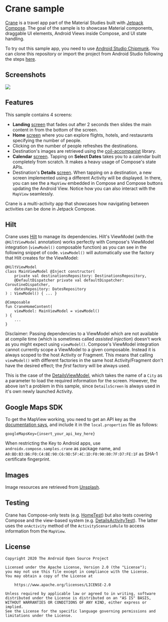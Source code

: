 # Crane sample

[Crane](https://material.io/design/material-studies/crane.html) is a travel app part of the Material
Studies built with [Jetpack Compose](https://developer.android.com/jetpack/compose).
The goal of the sample is to showcase Material components, draggable UI elements, Android Views
inside Compose, and UI state handling.

To try out this sample app, you need to use [Android Studio Chipmunk](https://developer.android.com/studio).
You can clone this repository or import the
project from Android Studio following the steps
[here](https://developer.android.com/jetpack/compose/setup#sample).

## Screenshots

<img src="screenshots/crane.gif"/>

## Features

This sample contains 4 screens:
- __Landing__ [screen][landing] that fades out after 2 seconds then slides the main content in from
the bottom of the screen.
- __Home__ [screen][home] where you can explore flights, hotels, and restaurants specifying
the number of people.
 - Clicking on the number of people refreshes the destinations.
 - Destination's images are retrieved using the [coil-accompanist][coil-accompanist] library.
- __Calendar__ [screen][calendar]. Tapping on __Select Dates__ takes you to a calendar built
completely from scratch. It makes a heavy usage of Compose's state APIs.
- Destination's __Details__ [screen][details]. When tapping on a destination, a new screen
implemented using a different Activity will be displayed. In there, you can see the a `MapView`
embedded in Compose and Compose buttons updating the Android View. Notice how you can also
interact with the `MapView` seamlessly.

Crane is a multi-activity app that showcases how navigating between activities can be done in
Jetpack Compose.

## Hilt

Crane uses [Hilt][hilt] to manage its dependencies. Hilt's ViewModel (with the
`@HiltViewModel` annotation) works perfectly with Compose's ViewModel integration (`viewModel()`
composable function) as you can see in the following snippet of code. `viewModel()` will
automatically use the factory that Hilt creates for the ViewModel:

```
@HiltViewModel
class MainViewModel @Inject constructor(
    private val destinationsRepository: DestinationsRepository,
    @DefaultDispatcher private val defaultDispatcher: CoroutineDispatcher,
    datesRepository: DatesRepository
) : ViewModel() { ... }

@Composable
fun CraneHomeContent(
    viewModel: MainViewModel = viewModel()
) {
    ...
}
```

Disclaimer: Passing dependencies to a ViewModel which are not available at compile time (which is
sometimes called _assisted injection_) doesn't work as you might expect using `viewModel()`.
Compose's ViewModel integration cannot currently scope a ViewModel to a given composable. Instead
it is always scoped to the host Activity or Fragment. This means that calling `viewModel()` with
different factories in the same host Activity/Fragment don't have the desired effect; the _first_
factory will be always used.

This is the case of the [DetailsViewModel](detailsViewModel), which takes the name of
a `City` as a parameter to load the required information for the screen. However, the above isn't a
problem in this sample, since `DetailsScreen` is always used in it's own newly launched Activity.

## Google Maps SDK

To get the MapView working, you need to get an API key as
the [documentation says](https://developers.google.com/maps/documentation/android-sdk/get-api-key),
and include it in the `local.properties` file as follows:

```
googleMapsKey={insert_your_api_key_here}
```

When restricting the Key to Android apps, use `androidx.compose.samples.crane` as package name, and
`A0:BD:B3:B6:F0:C4:BE:90:C6:9D:5F:4C:1D:F0:90:80:7F:D7:FE:1F` as SHA-1 certificate fingerprint.

## Images

Image resources are retrieved from [Unsplash](https://unsplash.com/).

## Testing

Crane has Compose-only tests (e.g. [HomeTest][homeTest]) but also tests covering Compose and the
view-based system (e.g. [DetailsActivityTest][detailsTest]). The latter uses the `onActivity`
method of the `ActivityScenarioRule` to access information from the `MapView`.

## License

```
Copyright 2020 The Android Open Source Project

Licensed under the Apache License, Version 2.0 (the "License");
you may not use this file except in compliance with the License.
You may obtain a copy of the License at

    https://www.apache.org/licenses/LICENSE-2.0

Unless required by applicable law or agreed to in writing, software
distributed under the License is distributed on an "AS IS" BASIS,
WITHOUT WARRANTIES OR CONDITIONS OF ANY KIND, either express or implied.
See the License for the specific language governing permissions and
limitations under the License.
```

[landing]: app/src/main/java/androidx/compose/samples/crane/home/LandingScreen.kt
[home]: app/src/main/java/androidx/compose/samples/crane/home/CraneHome.kt
[calendar]: app/src/main/java/androidx/compose/samples/crane/calendar/Calendar.kt
[details]: app/src/main/java/androidx/compose/samples/crane/details/DetailsActivity.kt
[mainViewModel]: app/src/main/java/androidx/compose/samples/crane/home/MainViewModel.kt
[detailsViewModel]: app/src/main/java/androidx/compose/samples/crane/details/DetailsViewModel.kt
[homeTest]: app/src/androidTest/java/androidx/compose/samples/crane/home/HomeTest.kt
[detailsTest]: app/src/androidTest/java/androidx/compose/samples/crane/details/DetailsActivityTest.kt
[coil-accompanist]: https://google.github.io/accompanist/coil/
[hilt]: https://d.android.com/hilt
